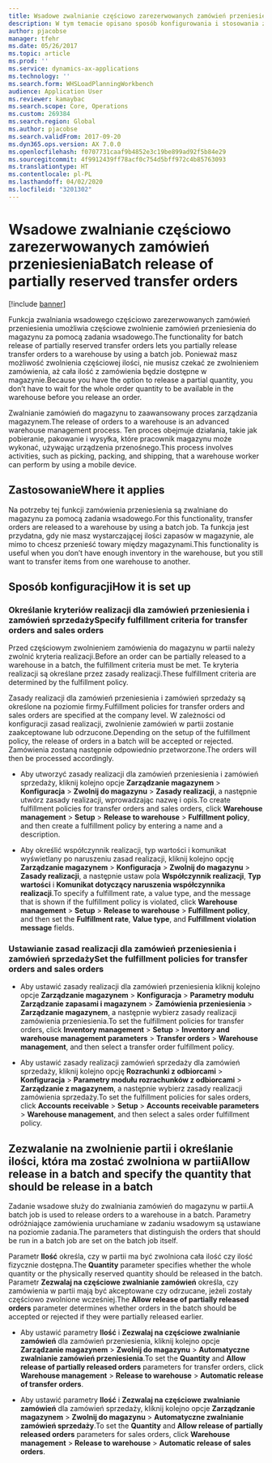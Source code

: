 ```yaml
---
title: Wsadowe zwalnianie częściowo zarezerwowanych zamówień przeniesienia
description: W tym temacie opisano sposób konfigurowania i stosowania zwalniania wsadowego częściowo zarezerwowanych zamówień przeniesienia z urządzenia przenośnego.
author: pjacobse
manager: tfehr
ms.date: 05/26/2017
ms.topic: article
ms.prod: ''
ms.service: dynamics-ax-applications
ms.technology: ''
ms.search.form: WHSLoadPlanningWorkbench
audience: Application User
ms.reviewer: kamaybac
ms.search.scope: Core, Operations
ms.custom: 269384
ms.search.region: Global
ms.author: pjacobse
ms.search.validFrom: 2017-09-20
ms.dyn365.ops.version: AX 7.0.0
ms.openlocfilehash: f0707731caaf9b4852e3c19be899ad92f5b84e29
ms.sourcegitcommit: 4f9912439ff78acf0c754d5bff972c4b85763093
ms.translationtype: HT
ms.contentlocale: pl-PL
ms.lasthandoff: 04/02/2020
ms.locfileid: "3201302"
---
```

# <a name="batch-release-of-partially-reserved-transfer-orders"></a><span data-ttu-id="98bbc-103">Wsadowe zwalnianie częściowo zarezerwowanych zamówień przeniesienia</span><span class="sxs-lookup"><span data-stu-id="98bbc-103">Batch release of partially reserved transfer orders</span></span>

[!include [banner](../includes/banner.md)]

<span data-ttu-id="98bbc-104">Funkcja zwalniania wsadowego częściowo zarezerwowanych zamówień przeniesienia umożliwia częściowe zwolnienie zamówień przeniesienia do magazynu za pomocą zadania wsadowego.</span><span class="sxs-lookup"><span data-stu-id="98bbc-104">The functionality for batch release of partially reserved transfer orders lets you partially release transfer orders to a warehouse by using a batch job.</span></span>
<span data-ttu-id="98bbc-105">Ponieważ masz możliwość zwolnienia częściowej ilości, nie musisz czekać ze zwolnieniem zamówienia, aż cała ilość z zamówienia będzie dostępne w magazynie.</span><span class="sxs-lookup"><span data-stu-id="98bbc-105">Because you have the option to release a partial quantity, you don’t have to wait for the whole order quantity to be available in the warehouse before you release an order.</span></span>

<span data-ttu-id="98bbc-106">Zwalnianie zamówień do magazynu to zaawansowany proces zarządzania magazynem.</span><span class="sxs-lookup"><span data-stu-id="98bbc-106">The release of orders to a warehouse is an advanced warehouse management process.</span></span> <span data-ttu-id="98bbc-107">Ten proces obejmuje działania, takie jak pobieranie, pakowanie i wysyłka, które pracownik magazynu może wykonać, używając urządzenia przenośnego.</span><span class="sxs-lookup"><span data-stu-id="98bbc-107">This process involves activities, such as picking, packing, and shipping, that a warehouse worker can perform by using a mobile device.</span></span>

## <a name="where-it-applies"></a><span data-ttu-id="98bbc-108">Zastosowanie</span><span class="sxs-lookup"><span data-stu-id="98bbc-108">Where it applies</span></span>

<span data-ttu-id="98bbc-109">Na potrzeby tej funkcji zamówienia przeniesienia są zwalniane do magazynu za pomocą zadania wsadowego.</span><span class="sxs-lookup"><span data-stu-id="98bbc-109">For this functionality, transfer orders are released to a warehouse by using a batch job.</span></span> <span data-ttu-id="98bbc-110">Ta funkcja jest przydatna, gdy nie masz wystarczającej ilości zapasów w magazynie, ale mimo to chcesz przenieść towary między magazynami.</span><span class="sxs-lookup"><span data-stu-id="98bbc-110">This functionality is useful when you don’t have enough inventory in the warehouse, but you still want to transfer items from one warehouse to another.</span></span>

## <a name="how-it-is-set-up"></a><span data-ttu-id="98bbc-111">Sposób konfiguracji</span><span class="sxs-lookup"><span data-stu-id="98bbc-111">How it is set up</span></span>

### <a name="specify-fulfillment-criteria-for-transfer-orders-and-sales-orders"></a><span data-ttu-id="98bbc-112">Określanie kryteriów realizacji dla zamówień przeniesienia i zamówień sprzedaży</span><span class="sxs-lookup"><span data-stu-id="98bbc-112">Specify fulfillment criteria for transfer orders and sales orders</span></span>

<span data-ttu-id="98bbc-113">Przed częściowym zwolnieniem zamówienia do magazynu w partii należy zwolnić kryteria realizacji.</span><span class="sxs-lookup"><span data-stu-id="98bbc-113">Before an order can be partially released to a warehouse in a batch, the fulfillment criteria must be met.</span></span> <span data-ttu-id="98bbc-114">Te kryteria realizacji są określane przez zasady realizacji.</span><span class="sxs-lookup"><span data-stu-id="98bbc-114">These fulfillment criteria are determined by the fulfillment policy.</span></span>

<span data-ttu-id="98bbc-115">Zasady realizacji dla zamówień przeniesienia i zamówień sprzedaży są określone na poziomie firmy.</span><span class="sxs-lookup"><span data-stu-id="98bbc-115">Fulfillment policies for transfer orders and sales orders are specified at the company level.</span></span> <span data-ttu-id="98bbc-116">W zależności od konfiguracji zasad realizacji, zwolnienie zamówień w partii zostanie zaakceptowane lub odrzucone.</span><span class="sxs-lookup"><span data-stu-id="98bbc-116">Depending on the setup of the fulfillment policy, the release of orders in a batch will be accepted or rejected.</span></span> <span data-ttu-id="98bbc-117">Zamówienia zostaną następnie odpowiednio przetworzone.</span><span class="sxs-lookup"><span data-stu-id="98bbc-117">The orders will then be processed accordingly.</span></span>

-   <span data-ttu-id="98bbc-118">Aby utworzyć zasady realizacji dla zamówień przeniesienia i zamówień sprzedaży, kliknij kolejno opcje **Zarządzanie magazynem** \> **Konfiguracja** \> **Zwolnij do magazynu** \> **Zasady realizacji**, a następnie utwórz zasady realizacji, wprowadzając nazwę i opis.</span><span class="sxs-lookup"><span data-stu-id="98bbc-118">To create fulfillment policies for transfer orders and sales orders, click **Warehouse management** \> **Setup** \> **Release to warehouse** \> **Fulfillment policy**, and then create a fulfillment policy by entering a name and a description.</span></span>

-   <span data-ttu-id="98bbc-119">Aby określić współczynnik realizacji, typ wartości i komunikat wyświetlany po naruszeniu zasad realizacji, kliknij kolejno opcję **Zarządzanie magazynem** \> **Konfiguracja** \> **Zwolnij do magazynu** \> **Zasady realizacji**, a następnie ustaw pola **Współczynnik realizacji**, **Typ wartości** i **Komunikat dotyczący naruszenia współczynnika realizacji**.</span><span class="sxs-lookup"><span data-stu-id="98bbc-119">To specify a fulfillment rate, a value type, and the message that is shown if the fulfillment policy is violated, click **Warehouse management** \> **Setup** \> **Release to warehouse** \> **Fulfillment policy**, and then set the **Fulfillment rate**, **Value type**, and **Fulfillment violation message** fields.</span></span>

### <a name="set-the-fulfillment-policies-for-transfer-orders-and-sales-orders"></a><span data-ttu-id="98bbc-120">Ustawianie zasad realizacji dla zamówień przeniesienia i zamówień sprzedaży</span><span class="sxs-lookup"><span data-stu-id="98bbc-120">Set the fulfillment policies for transfer orders and sales orders</span></span>

-   <span data-ttu-id="98bbc-121">Aby ustawić zasady realizacji dla zamówień przeniesienia kliknij kolejno opcje **Zarządzanie magazynem** \> **Konfiguracja** \> **Parametry modułu Zarządzanie zapasami i magazynem** \> **Zamówienia przeniesienia** \> **Zarządzanie magazynem**, a następnie wybierz zasady realizacji zamówienia przeniesienia.</span><span class="sxs-lookup"><span data-stu-id="98bbc-121">To set the fulfillment policies for transfer orders, click **Inventory management** \> **Setup** \> **Inventory and warehouse management parameters** \> **Transfer orders** \> **Warehouse management**, and then select a transfer order fulfillment policy.</span></span>

-   <span data-ttu-id="98bbc-122">Aby ustawić zasady realizacji zamówień sprzedaży dla zamówień sprzedaży, kliknij kolejno opcję **Rozrachunki z odbiorcami** \> **Konfiguracja** \> **Parametry modułu rozrachunków z odbiorcami** \> **Zarządzanie z magazynem**, a następnie wybierz zasady realizacji zamówienia sprzedaży.</span><span class="sxs-lookup"><span data-stu-id="98bbc-122">To set the fulfillment policies for sales orders, click **Accounts receivable** \> **Setup** \> **Accounts receivable parameters** \> **Warehouse management**, and then select a sales order fulfillment policy.</span></span>

## <a name="allow-release-in-a-batch-and-specify-the-quantity-that-should-be-release-in-a-batch"></a><span data-ttu-id="98bbc-123">Zezwalanie na zwolnienie partii i określanie ilości, która ma zostać zwolniona w partii</span><span class="sxs-lookup"><span data-stu-id="98bbc-123">Allow release in a batch and specify the quantity that should be release in a batch</span></span>

<span data-ttu-id="98bbc-124">Zadanie wsadowe służy do zwalniania zamówień do magazynu w partii.</span><span class="sxs-lookup"><span data-stu-id="98bbc-124">A batch job is used to release orders to a warehouse in a batch.</span></span> <span data-ttu-id="98bbc-125">Parametry odróżniające zamówienia uruchamiane w zadaniu wsadowym są ustawiane na poziomie zadania.</span><span class="sxs-lookup"><span data-stu-id="98bbc-125">The parameters that distinguish the orders that should be run in a batch job are set on the batch job itself.</span></span>

<span data-ttu-id="98bbc-126">Parametr **Ilość** określa, czy w partii ma być zwolniona cała ilość czy ilość fizycznie dostępna.</span><span class="sxs-lookup"><span data-stu-id="98bbc-126">The **Quantity** parameter specifies whether the whole quantity or the physically reserved quantity should be released in the batch.</span></span> <span data-ttu-id="98bbc-127">Parametr **Zezwalaj na częściowe zwalnianie zamówień** określa, czy zamówienia w partii mają być akceptowane czy odrzucane, jeżeli zostały częściowo zwolnione wcześniej.</span><span class="sxs-lookup"><span data-stu-id="98bbc-127">The **Allow release of partially released orders** parameter determines whether orders in the batch should be accepted or rejected if they were partially released earlier.</span></span>

-   <span data-ttu-id="98bbc-128">Aby ustawić parametry **Ilość** i **Zezwalaj na częściowe zwalnianie zamówień** dla zamówień przeniesienia, kliknij kolejno opcje **Zarządzanie magazynem** \> **Zwolnij do magazynu** \> **Automatyczne zwalnianie zamówień przeniesienia**.</span><span class="sxs-lookup"><span data-stu-id="98bbc-128">To set the **Quantity** and **Allow release of partially released orders** parameters for transfer orders, click **Warehouse management** \> **Release to warehouse** \> **Automatic release of transfer orders**.</span></span>

-   <span data-ttu-id="98bbc-129">Aby ustawić parametry **Ilość** i **Zezwalaj na częściowe zwalnianie zamówień** dla zamówień sprzedaży, kliknij kolejno opcje **Zarządzanie magazynem** \> **Zwolnij do magazynu** \> **Automatyczne zwalnianie zamówień sprzedaży**.</span><span class="sxs-lookup"><span data-stu-id="98bbc-129">To set the **Quantity** and **Allow release of partially released orders** parameters for sales orders, click **Warehouse management** \> **Release to warehouse** \> **Automatic release of sales orders**.</span></span>
